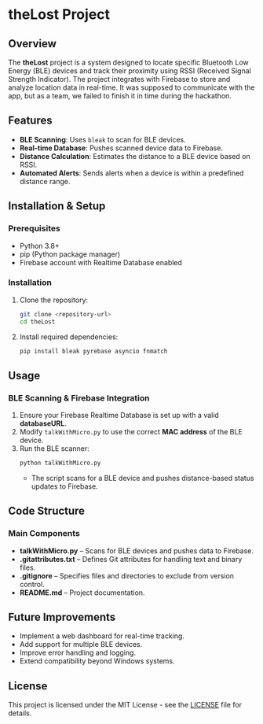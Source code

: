 # theLost Project

## Overview

The **theLost** project is a system designed to locate specific Bluetooth Low Energy (BLE) devices and track their proximity using RSSI (Received Signal Strength Indicator). The project integrates with Firebase to store and analyze location data in real-time. It was supposed to communicate with the app, but as a team, we failed to finish it in time during the hackathon.

## Features

- **BLE Scanning**: Uses `bleak` to scan for BLE devices.
- **Real-time Database**: Pushes scanned device data to Firebase.
- **Distance Calculation**: Estimates the distance to a BLE device based on RSSI.
- **Automated Alerts**: Sends alerts when a device is within a predefined distance range.

## Installation & Setup

### Prerequisites

- Python 3.8+
- pip (Python package manager)
- Firebase account with Realtime Database enabled

### Installation

1. Clone the repository:
   ```sh
   git clone <repository-url>
   cd theLost
   ```
2. Install required dependencies:
   ```sh
   pip install bleak pyrebase asyncio fnmatch
   ```

## Usage

### BLE Scanning & Firebase Integration

1. Ensure your Firebase Realtime Database is set up with a valid **databaseURL**.
2. Modify `talkWithMicro.py` to use the correct **MAC address** of the BLE device.
3. Run the BLE scanner:
   ```sh
   python talkWithMicro.py
   ```
   - The script scans for a BLE device and pushes distance-based status updates to Firebase.

## Code Structure

### Main Components

- **talkWithMicro.py** – Scans for BLE devices and pushes data to Firebase.
- **.gitattributes.txt** – Defines Git attributes for handling text and binary files.
- **.gitignore** – Specifies files and directories to exclude from version control.
- **README.md** – Project documentation.

## Future Improvements

- Implement a web dashboard for real-time tracking.
- Add support for multiple BLE devices.
- Improve error handling and logging.
- Extend compatibility beyond Windows systems.

## License

This project is licensed under the MIT License - see the [LICENSE](LICENSE.md) file for details.
